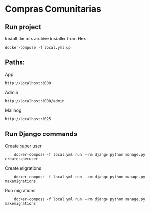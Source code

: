# Compras Comunitarias


## Run project
Install the mix archive installer from Hex:

    docker-compose -f local.yml up

## Paths:

App

`http://localhost:8000`

Admin

`http://localhost:8000/admin`

Mailhog

`http://localhost:8025`

## Run Django commands
Create super user

        docker-compose -f local.yml run --rm django python manage.py createsuperuser


Create migrations

        docker-compose -f local.yml run --rm django python manage.py makemigrations

Run migrations

        docker-compose -f local.yml run --rm django python manage.py makemigrations
